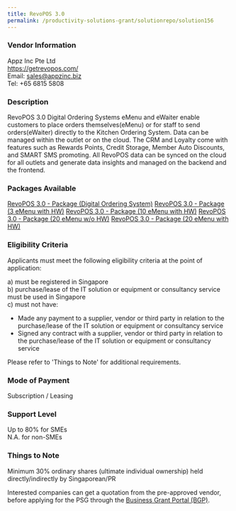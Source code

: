 ```yaml
---
title: RevoPOS 3.0
permalink: /productivity-solutions-grant/solutionrepo/solution156
---
```


### Vendor Information
Appz Inc Pte Ltd<br>https://getrevopos.com/<br>Email: sales@appzinc.biz<br>Tel: +65 6815 5808

### Description

RevoPOS 3.0 Digital Ordering Systems eMenu and eWaiter enable customers to place orders themselves(eMenu) or for staff to send orders(eWaiter) directly to the Kitchen Ordering System. Data can be managed within the outlet or on the cloud. The CRM and Loyalty come with features such as Rewards Points, Credit Storage, Member Auto Discounts, and SMART SMS promoting. All RevoPOS data can be synced on the cloud for all outlets and generate data insights and managed on the backend and the frontend.



### Packages Available

<a href='https://www.gobusiness.gov.sg/images/psg/Appz_Inc_-_FS_Annex_3_Part_1.pdf' target='_blank'>RevoPOS 3.0 - Package (Digital Ordering System)</a>
<a href='https://www.gobusiness.gov.sg/images/psg/Appz_Inc_-_FS_Annex_3_Part_2.pdf' target='_blank'>RevoPOS 3.0 - Package (3 eMenu with HW)</a>
<a href='https://www.gobusiness.gov.sg/images/psg/Appz_Inc_-_FS_Annex_3_Part_3.pdf' target='_blank'>RevoPOS 3.0 - Package (10 eMenu with HW)</a>
<a href='https://www.gobusiness.gov.sg/images/psg/Appz_Inc_-_FS_Annex_3_Part_4.pdf' target='_blank'>RevoPOS 3.0 - Package (20 eMenu w/o HW)</a>
<a href='https://www.gobusiness.gov.sg/images/psg/Appz_Inc_-_FS_Annex_3_Part_5.pdf' target='_blank'>RevoPOS 3.0 - Package (20 eMenu with HW)</a>

### Eligibility Criteria

Applicants must meet the following eligibility criteria at the point of application:

a) must be registered in Singapore <br>
b) purchase/lease of the IT solution or equipment or consultancy service must be used in Singapore <br>
c) must not have:
- Made any payment to a supplier, vendor or third party in relation to the purchase/lease of the IT solution or equipment or consultancy service
- Signed any contract with a supplier, vendor or third party in relation to the purchase/lease of the IT solution or equipment or consultancy service

Please refer to 'Things to Note' for additional requirements.

### Mode of Payment
Subscription / Leasing

### Support Level
Up to 80% for SMEs <br>
N.A. for non-SMEs

### Things to Note
Minimum 30% ordinary shares (ultimate individual ownership) held directly/indirectly by Singaporean/PR

Interested companies can get a quotation from the pre-approved vendor, before applying for the PSG through the <a target='_blank' href='https://www.businessgrants.gov.sg/'>Business Grant Portal (BGP)</a>.
